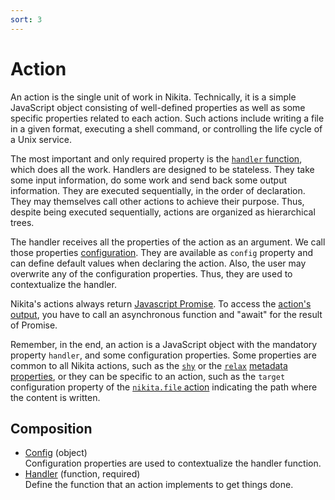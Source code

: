 ```yaml
---
sort: 3
---
```


# Action

An action is the single unit of work in Nikita. Technically, it is a simple JavaScript object consisting of well-defined properties as well as some specific properties related to each action. Such actions include writing a file in a given format, executing a shell command, or controlling the life cycle of a Unix service.

The most important and only required property is the [`handler` function](/current/action/handler), which does all the work. Handlers are designed to be stateless. They take some input information, do some work and send back some output information. They are executed sequentially, in the order of declaration. They may themselves call other actions to achieve their purpose. Thus, despite being executed sequentially, actions are organized as hierarchical trees.

The handler receives all the properties of the action as an argument. We call those properties [configuration](/current/action/config). They are available as `config` property and can define default values when declaring the action. Also, the user may overwrite any of the configuration properties. Thus, they are used to contextualize the handler.

Nikita's actions always return [Javascript Promise](https://nodejs.dev/learn/understanding-javascript-promises). To access the [action's output](/current/action/output), you have to call an asynchronous function and "await" for the result of Promise.

Remember, in the end, an action is a JavaScript object with the mandatory property `handler`, and some configuration properties. Some properties are common to all Nikita actions, such as the [`shy`](/current/metadata/shy) or the [`relax`](/current/metadata/relax) [metadata properties](/current/metadata), or they can be specific to an action, such as the `target` configuration property of the [`nikita.file` action](/current/actions/file) indicating the path where the content is written.

## Composition

* [Config](/current/action/config/) (object)   
  Configuration properties are used to contextualize the handler function.
* [Handler](/current/action/handler/) (function, required)   
  Define the function that an action implements to get things done.
